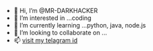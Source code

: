 - 👋 Hi, I’m @MR-DARKHACKER
- 👀 I’m interested in ...coding 
- 🌱 I’m currently learning ...python, java, node.js
- 💞️ I’m looking to collaborate on ...
- 📫 <a href="https://t.me/prince_of_ravana">visit my telagram id </a>
<!---
MR-DARKHACKER/MR-DARKHACKER is a ✨ special ✨ repository because its `README.md` (this file) appears on your GitHub profile.
You can click the Preview link to take a look at your changes.
--->
